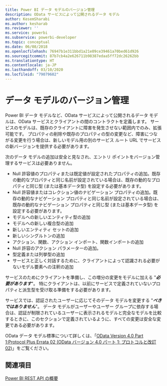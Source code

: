 ```yaml
---
title: Power BI データ モデルのバージョン管理
description: OData サービスによって公開されるデータ モデル
author: KesemSharabi
ms.author: kesharab
ms.reviewer: ''
ms.service: powerbi
ms.subservice: powerbi-developer
ms.topic: conceptual
ms.date: 06/08/2018
ms.openlocfilehash: 76947b1e311bbd1a21e09ce39461a70bed61d926
ms.sourcegitcommit: 87b7cb4a2e626711b98387edaa5ff72dc26262bb
ms.translationtype: HT
ms.contentlocale: ja-JP
ms.lasthandoff: 03/10/2020
ms.locfileid: "79079602"
---
```

# <a name="data-model-versioning"></a>データ モデルのバージョン管理

Power BI データ モデルなど、OData サービスによって公開されるデータ モデルは、OData サービスとクライアントの間のコントラクトを定義します。 サービスのモデルは、既存のクライアントに障害を発生させない範囲内でのみ、拡張可能です。 プロパティの削除や既存のプロパティの型の変更など、障害につながる変更を行う場合は、新しいモデル用の別のサービス ルート URL でサービスの新バージョンを提供する必要があります。  
  
次のデータ モデルの追加は安全と見なされ、エントリ ポイントをバージョン管理するサービスは必要ありません。  
  
* Null 許容値のプロパティまたは既定値が設定されたプロパティの追加。既存の動的なプロパティと同じ名前が設定されている場合は、既存の動的なプロパティと同じ型 (または基本データ型) を設定する必要があります。  
* Null 許容値またはコレクション値のナビゲーション プロパティの追加。既存の動的なナビゲーション プロパティと同じ名前が設定されている場合は、既存の動的なナビゲーション プロパティと同じ型 (または基本データ型) を設定する必要があります。  
* モデルへの新しいエンティティ型の追加  
* モデルへの新しい複合型の追加  
* 新しいエンティティ セットの追加  
* 新しいシングルトンの追加  
* アクション、関数、アクション インポート、関数インポートの追加
* Null 許容のアクション パラメーターの追加。  
* 型定義または列挙型の追加  
* サービスと正しく対話するために、クライアントによって認識される必要がないモデル要素への注釈の追加  
  
サービスのためにクライアントを準備し、この増分の変更をモデルに加える "***必要があります***"。 特にクライアントは、以前にサービスで定義されていないプロパティと派生型を受け取る準備をする必要があります。  
  
サービスでは、認証されたユーザーに応じてそのデータ モデルを変更する "***べきではありません***"。 データ モデルがユーザーやユーザー グループに依存する場合は、認証が制限されているユーザーに表示されるモデルと完全なモデルを比較するときに、このセクションで定義されているように、すべての変更は安全な変更である必要があります。  
  
OData データ モデル標準について詳しくは、「[OData Version 4.0 Part 1:Protocol Plus Errata 02 (OData バージョン 4.0 パート 1: プロトコルと改訂 02)](https://docs.oasis-open.org/odata/odata/v4.0/odata-v4.0-part1-protocol.html)」をご覧ください。  
  
## <a name="see-also"></a>関連項目
[Power BI REST API の概要](https://docs.microsoft.com/rest/api/power-bi/)
